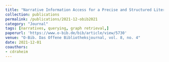 ```yaml
---
title: "Narrative Information Access for a Precise and Structured Literature Search"
collection: publications
permalink: /publications/2021-12-obib2021
category: "Journal"
tags: [narratives, querying, graph retrieval,]
paperurl: 'https://www.o-bib.de/bib/article/view/5730'
venue: "O-Bib. Das Offene Bibliotheksjournal, vol. 8, no. 4"
date: 2021-12-01
coauthors:
- cdraheim
---
```

